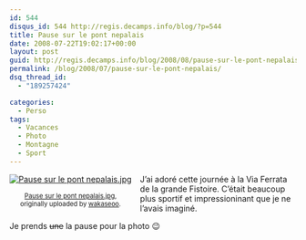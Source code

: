 ```yaml
---
id: 544
disqus_id: 544 http://regis.decamps.info/blog/?p=544
title: Pause sur le pont nepalais
date: 2008-07-22T19:02:17+00:00
layout: post
guid: http://regis.decamps.info/blog/2008/08/pause-sur-le-pont-nepalais/
permalink: /blog/2008/07/pause-sur-le-pont-nepalais/
dsq_thread_id:
  - "189257424"

categories:
  - Perso
tags:
  - Vacances
  - Photo
  - Montagne
  - Sport
---
```

<div style="float: left; text-align: center; margin-right: 15px; margin-bottom: 15px;">
  <a href="http://www.flickr.com/photos/wakaseoo/2730066880/" title="photo sharing"><img src="http://farm4.static.flickr.com/3019/2730066880_9583c2efbb_t.jpg" alt="Pause sur le pont nepalais.jpg" /></a><br /> <span style="font-size: 0.8em; margin-top: 0px;"><br /> <a href="http://www.flickr.com/photos/wakaseoo/2730066880/">Pause sur le pont nepalais.jpg</a>,<br /> originally uploaded by <a href="http://www.flickr.com/people/wakaseoo/">wakaseoo</a>.<br /> </span>
</div>

J’ai adoré cette journée à la Via Ferrata de la grande Fistoire. C’était beaucoup plus sportif et impressioninant que je ne l’avais imaginé.

Je prends <strike>une</strike> la pause pour la photo 😉
  
<br clear="all" />
